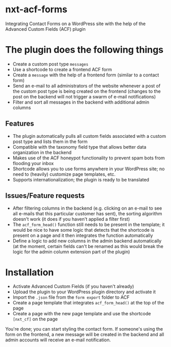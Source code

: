 # nxt-acf-forms

Integrating Contact Forms on a WordPress site with the help of the Advanced Custom Fields (ACF) plugin

# The plugin does the following things

- Create a custom post type `messages`
- Use a shortcode to create a frontend ACF form
- Create a `message` with the help of a frontend form (similar to a contact form)
- Send an e-mail to all administrators of the website whenever a post of the custom post type is being created on the frontend (changes to the post on the backend will not trigger a swarm of e-mail notifications)
- Filter and sort all messages in the backend with additional admin columns

## Features

- The plugin automatically pulls all custom fields associated with a custom post type and lists them in the form
- Compatible with the taxonomy field type that allows better data organization in the backend
- Makes use of the ACF honeypot functionality to prevent spam bots from flooding your inbox
- Shortcode allows you to use forms anywhere in your WordPress site; no need to (heavily) customize page templates, etc.
- Supports internationalization; the plugin is ready to be translated

## Issues/Feature requests

- After filtering columns in the backend (e.g. clicking on an e-mail to see all e-mails that this particular customer has sent), the sorting algorithm doesn't work (it does if you haven't applied a filter first)
- The `acf_form_head()` function still needs to be present in the template; it would be nice to have some logic that detects that the shortcode is present on a page and it then integrates the function automatically
- Define a logic to add new columns in the admin backend automatically (at the moment, certain fields can't be renamed as this would break the logic for the admin column extension part of the plugin)

# Installation

- Activate Advanced Custom Fields (if you haven't already)
- Upload the plugin to your WordPress plugin directory and activate it
- Import the `.json` file from the `form export` folder to ACF
- Create a page template that integrates `acf_form_head()` at the top of the page
- Create a page with the new page template and use the shortcode `[nxt_cf]` on the page

You're done; you can start styling the contact form. If someone's using the form on the frontend, a new message will be created in the backend and all admin accounts will receive an e-mail notification.
